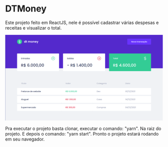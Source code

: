 # DTMoney

Este projeto feito em ReactJS, nele é possível cadastrar várias despesas e receitas e visualizar o total.

![Alt text](/src/assets/dtmoney.png?raw=true "DTMoney")

Pra executar o projeto basta clonar, executar o comando: "yarn". Na raiz do projeto. E depois o comando: "yarn start". Pronto o projeto estará rodando em seu navegador.
